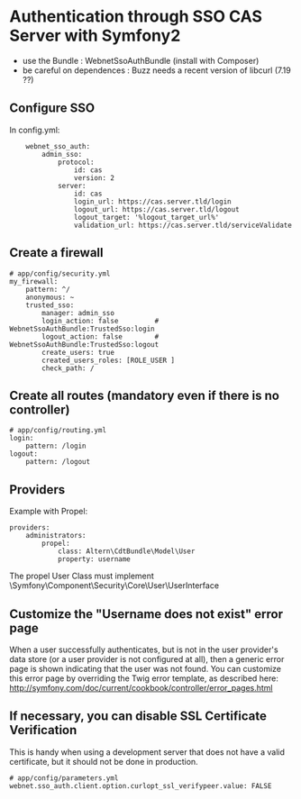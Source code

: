 Authentication through SSO CAS Server with Symfony2
===================================================

- use the Bundle : WebnetSsoAuthBundle (install with Composer)
- be careful on dependences : Buzz needs a recent version of libcurl (7.19 ??)


Configure SSO
-------------

In config.yml:

        webnet_sso_auth:
            admin_sso:
                protocol:
                    id: cas
                    version: 2
                server:
                    id: cas
                    login_url: https://cas.server.tld/login
                    logout_url: https://cas.server.tld/logout
                    logout_target: '%logout_target_url%'
                    validation_url: https://cas.server.tld/serviceValidate



Create a firewall
-----------------

    # app/config/security.yml
    my_firewall:
        pattern: ^/
        anonymous: ~
        trusted_sso:
            manager: admin_sso
            login_action: false 		# WebnetSsoAuthBundle:TrustedSso:login
            logout_action: false 		# WebnetSsoAuthBundle:TrustedSso:logout
            create_users: true
            created_users_roles: [ROLE_USER ]
            check_path: /


Create all routes (mandatory even if there is no controller)
------------------------------------------------------------

    # app/config/routing.yml
    login:
        pattern: /login
    logout:
        pattern: /logout


Providers
---------

Example with Propel:

    providers:
        administrators:
            propel:
                class: Altern\CdtBundle\Model\User
                property: username

The propel User Class must implement \Symfony\Component\Security\Core\User\UserInterface

Customize the "Username does not exist" error page
--------------------------------------------------

When a user successfully authenticates, but is not in the user provider's data store (or a user provider is not configured at all),
then a generic error page is shown indicating that the user was not found. You can customize this error page by overriding the Twig error template,
as described here: http://symfony.com/doc/current/cookbook/controller/error_pages.html

If necessary, you can disable SSL Certificate Verification
----------------------------------------------------------

This is handy when using a development server that does not have a valid certificate, but it should not be done in production.

    # app/config/parameters.yml
    webnet.sso_auth.client.option.curlopt_ssl_verifypeer.value: FALSE
